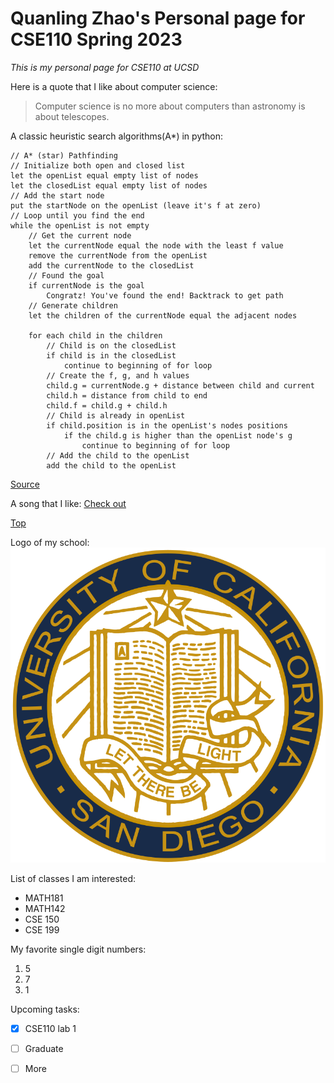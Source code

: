 # Quanling Zhao's Personal page for CSE110 Spring 2023

*This is my personal page for CSE110 at UCSD*

Here is a quote that I like about computer science:
> Computer science is no more about computers than astronomy is about telescopes.

A classic heuristic search algorithms(A*) in python: 
```
// A* (star) Pathfinding
// Initialize both open and closed list
let the openList equal empty list of nodes
let the closedList equal empty list of nodes
// Add the start node
put the startNode on the openList (leave it's f at zero)
// Loop until you find the end
while the openList is not empty
    // Get the current node
    let the currentNode equal the node with the least f value
    remove the currentNode from the openList
    add the currentNode to the closedList
    // Found the goal
    if currentNode is the goal
        Congratz! You've found the end! Backtrack to get path
    // Generate children
    let the children of the currentNode equal the adjacent nodes
    
    for each child in the children
        // Child is on the closedList
        if child is in the closedList
            continue to beginning of for loop
        // Create the f, g, and h values
        child.g = currentNode.g + distance between child and current
        child.h = distance from child to end
        child.f = child.g + child.h
        // Child is already in openList
        if child.position is in the openList's nodes positions
            if the child.g is higher than the openList node's g
                continue to beginning of for loop
        // Add the child to the openList
        add the child to the openList
```
[Source](https://medium.com/@nicholas.w.swift/easy-a-star-pathfinding-7e6689c7f7b2)

A song that I like: [Check out](https://www.youtube.com/watch?v=o-YBDTqX_ZU)

[Top](#quanling-zhaos-personal-page-for-cse110-spring-2023)

Logo of my school:
![Logo](/images/logo.png)

List of classes I am interested:
+ MATH181
+ MATH142
+ CSE 150
+ CSE 199

My favorite single digit numbers:
1. 5
2. 7
3. 1

Upcoming tasks:
- [x] CSE110 lab 1
- [ ] Graduate
- [ ] More
















